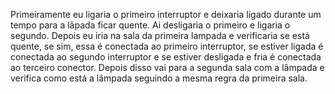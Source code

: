 Primeiramente eu ligaria o primeiro interruptor e deixaria ligado durante um tempo para a lâpada ficar quente. Ai desligaria o primeiro e ligaria o segundo. Depois eu iria na sala da primeira lampada e verificaria se está quente, se sim, essa é conectada ao primeiro interruptor, se estiver ligada é conectada ao segundo interruptor e se estiver desligada e fria é conectada ao terceiro conector. Depois disso vai para a segunda sala com a lâmpada e verifica como está a lâmpada seguindo a mesma regra da primeira sala.